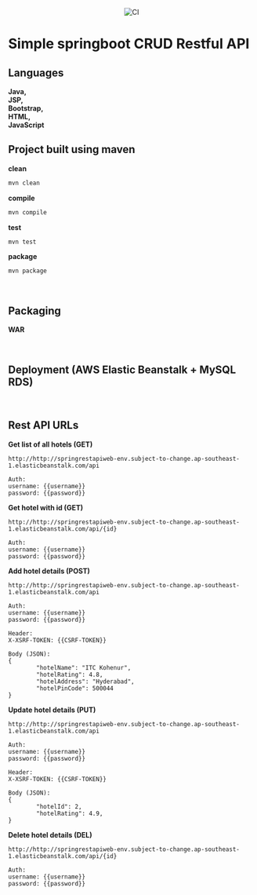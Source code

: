 <p align="center"><img src="https://github.com/ManojCSE17/spring-rest-api-web/workflows/CICD%20pipeline/badge.svg?branch=master&event=push" alt="CI" /></p>

# Simple springboot CRUD Restful API

## Languages
<b>
Java,<br>
JSP,<br>
Bootstrap,<br>
HTML,<br>
JavaScript
</b>

<br>

## Project built using maven 

<b>clean</b><br/>

```cmd
mvn clean
```

<b>compile</b><br>

```cmd
mvn compile
```

<b>test</b><br>

```cmd
mvn test
```

<b>package</b><br>

```cmd
mvn package
```

<br>

## Packaging
<b>WAR</b>

<br>

## Deployment (AWS Elastic Beanstalk + MySQL RDS)

<br>

## Rest API URLs 

<b>Get list of all hotels (GET)</b><br/>

```
http://http://springrestapiweb-env.subject-to-change.ap-southeast-1.elasticbeanstalk.com/api

Auth:
username: {{username}}
password: {{password}}
```

<b>Get hotel with id (GET)</b><br/>

```
http://http://springrestapiweb-env.subject-to-change.ap-southeast-1.elasticbeanstalk.com/api/{id}

Auth:
username: {{username}}
password: {{password}}
```

<b>Add hotel details (POST)</b><br/>

```
http://http://springrestapiweb-env.subject-to-change.ap-southeast-1.elasticbeanstalk.com/api

Auth:
username: {{username}}
password: {{password}}

Header:
X-XSRF-TOKEN: {{CSRF-TOKEN}}

Body (JSON):
{
        "hotelName": "ITC Kohenur",
        "hotelRating": 4.8,
        "hotelAddress": "Hyderabad",
        "hotelPinCode": 500044
}
```

<b>Update hotel details (PUT)</b><br/>

```
http://http://springrestapiweb-env.subject-to-change.ap-southeast-1.elasticbeanstalk.com/api

Auth:
username: {{username}}
password: {{password}}

Header:
X-XSRF-TOKEN: {{CSRF-TOKEN}}

Body (JSON):
{
        "hotelId": 2,
        "hotelRating": 4.9,
}
```

<b>Delete hotel details (DEL)</b><br/>

```
http://http://springrestapiweb-env.subject-to-change.ap-southeast-1.elasticbeanstalk.com/api/{id}

Auth:
username: {{username}}
password: {{password}}
```